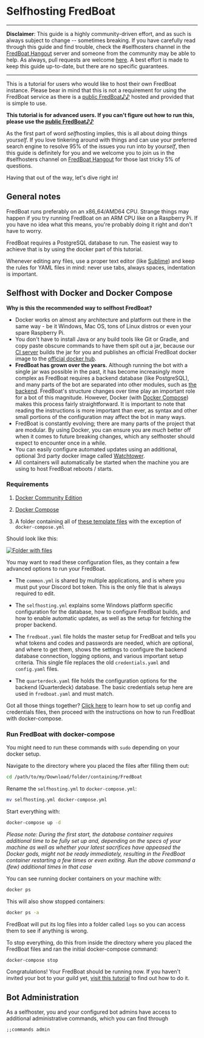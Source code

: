 # Selfhosting FredBoat

* * *

**Disclaimer**: This guide is a highly community-driven effort, and as such is always subject to change -- sometimes breaking. If you have carefully read through this guide and find trouble, check the #selfhosters channel in the [FredBoat Hangout](https://discord.gg/cgPFW4q) server and someone from the community may be able to help. As always, pull requests are welcome [here]( https://github.com/FredBoat/fredboat.com/blob/master/public/markdown/selfhosting.md). A best effort is made to keep this guide up-to-date, but there are no specific guarantees.

* * *

This is a tutorial for users who would like to host their own FredBoat instance. Please bear in mind that this is not a requirement for using the FredBoat service as there is a [public FredBoat♪♪](https://goo.gl/cFs5M9) hosted and provided that is simple to use.

**This tutorial is for advanced users. If you can't figure out how to run this, please use the [public FredBoat♪♪](https://goo.gl/cFs5M9)**

As the first part of word *self*hosting implies, this is all about doing things your*self*. If you love tinkering around with things and can use your preferred search engine to resolve 95% of the issues you run into by your*self*, then this guide is definitely for you and we welcome you to join us in the #selfhosters channel on [FredBoat Hangout](https://discord.gg/cgPFW4q) for those last tricky 5% of questions.


Having that out of the way, let's dive right in!


## General notes

FredBoat runs preferably on an x86_64/AMD64 CPU. Strange things may happen if you try running FredBoat on an ARM CPU like on a Raspberry Pi. If you have no idea what this means, you're probably doing it right and don't have to worry.

FredBoat requires a PostgreSQL database to run. The easiest way to achieve that is by using the docker part of this tutorial.

Whenever editing any files, use a proper text editor (like [Sublime](http://www.sublimetext.com/)) and keep the rules for YAML files in mind: never use tabs, always spaces, indentation is important.


## Selfhost with Docker and Docker Compose

**Why is this the recommended way to selfhost FredBoat?**  
- Docker works on almost any architecture and platform out there in the same way - be it Windows, Mac OS, tons of Linux distros or even your spare Raspberry Pi.
- You don't have to install Java or any build tools like Git or Gradle, and copy paste obscure commands to have them spit out a jar, because our [CI server](https://ci.fredboat.com) builds the jar for you and publishes an official FredBoat docker image to the [official docker hub](https://hub.docker.com/r/fredboat/fredboat/).
- **FredBoat has grown over the years.** Although running the bot with a single jar was possible in the past, it has become increasingly more complex as FredBoat requires a backend database (like PostgreSQL), and many parts  of the bot are separated into other modules, such as [the backend](https://github.com/FredBoat/Backend). FredBoat's structure changes over time play an important role for a bot of this magnitude. However, Docker (with [Docker Compose](https://docs.docker.com/compose/install/)) makes this process fairly straightforward. It is important to note that reading the instructions is more important than ever, as syntax and other small portions of the configuration may affect the bot in many ways. 
- FredBoat is constantly evolving; there are many parts of the project that are modular. By using Docker, you can ensure you are *much* better off when it comes to future breaking changes, which any selfhoster should expect to encounter once in a while.
- You can easily configure automated updates using an additional, optional 3rd party docker image called [Watchtower](https://github.com/v2tec/watchtower).
- All containers will automatically be started when the machine you are using to host FredBoat reboots / starts.


### Requirements

1. [Docker Community Edition](https://docs.docker.com/engine/installation/)

2. [Docker Compose](https://docs.docker.com/compose/install/)

3. A folder containing all of [these template files](https://github.com/Frederikam/FredBoat/tree/master/config/templates) with the exception of `docker-compose.yml`


Should look like this:

[![Folder with files](https://fred.moe/VoK.png)](https://fred.moe/aKF.png) 

You may want to read these configuration files, as they contain a few advanced options to run your FredBoat.

- The `common.yml` is shared by multiple applications, and is where you must put your Discord bot token. This is the only file that is always required to edit.

- The `selfhosting.yml` explains some Windows platform specific configuration for the database, how to configure FredBoat builds, and how to enable automatic updates, as well as the setup for fetching the proper backend.

- The `fredboat.yaml` file holds the master setup for FredBoat and tells you what tokens and codes and passwords are needed, which are optional, and where to get them, shows the settings to configure the backend database connection, logging options, and various important setup criteria. This single file replaces the old `credentials.yaml` and `config.yaml` files.

- The `quarterdeck.yaml` file holds the configuration options for the backend (Quarterdeck) database. The basic credentials setup here are used in `fredboat.yaml` and must match.

Got all those things together? [Click here](#config-and-credentials) to learn how to set up config and credentials files, then proceed with the instructions on how to run FredBoat with docker-compose.


### Run FredBoat with docker-compose 

You might need to run these commands with `sudo` depending on your docker setup.

Navigate to the directory where you placed the files after filling them out:
```sh
cd /path/to/my/Download/folder/containing/FredBoat
```

Rename the `selfhosting.yml` to `docker-compose.yml`:

```sh
mv selfhosting.yml docker-compose.yml
```

Start everything with:
```sh
docker-compose up -d
```
_Please note: During the first start, the database container requires additional time to be fully set up and, depending on the specs of your machine as well as whether your latest sacrifices have appeased the Docker gods, might not be ready immediately, resulting in the FredBoat container restarting a few times or even exiting. Run the above command a (few) additional times in that case_

You can see running docker containers on your machine with:
```sh
docker ps
```
This will also show stopped containers:
```sh
docker ps -a
```
FredBoat will put its log files into a folder called `logs` so you can access them to see if anything is wrong.

To stop everything, do this from inside the directory where you placed the FredBoat files and ran the initial docker-compose command:
```sh
docker-compose stop
```

Congratulations! Your FredBoat should be running now. If you haven't invited your bot to your guild yet, [visit this tutorial](https://github.com/reactiflux/discord-irc/wiki/Creating-a-discord-bot-&-getting-a-token) to find out how to do it.

## Bot Administration
As a selfhoster, you and your configured bot admins have access to additional administrative commands, which you can find through
```
;;commands admin
```
